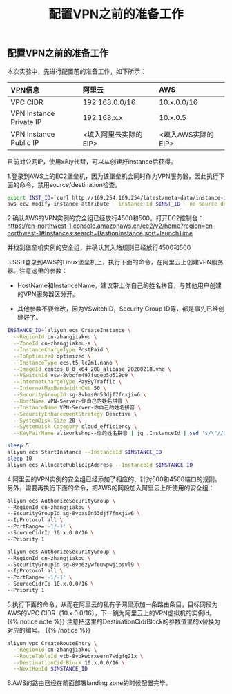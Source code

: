 ﻿---
title: "配置VPN之前的准备工作"
chapter: false
weight: 41
---

## 配置VPN之前的准备工作

本次实验中，先进行配置前的准备工作，如下所示：

 VPN信息 | 阿里云 | AWS |
| :------| :------ | :------ |
| VPC CIDR | 192.168.0.0/16 | 10.x.0.0/16 |
| VPN Instance Private IP | 192.168.x.x | 10.x.0.5 |
| VPN Instance Public IP | <填入阿里云实际的EIP> | <填入AWS实际的EIP> |

目前对公网IP，使用x和y代替，可以从创建好instance后获得。

1.登录到AWS上的EC2堡垒机，因为该堡垒机会同时作为VPN服务器，因此执行下面的命令，禁用source/destination检查。
```bash
export INST_ID=`curl http://169.254.169.254/latest/meta-data/instance-id`
aws ec2 modify-instance-attribute --instance-id $INST_ID --no-source-dest-check
```

2.确认AWS的VPN实例的安全组已经放行4500和500。打开EC2控制台：https://cn-northwest-1.console.amazonaws.cn/ec2/v2/home?region=cn-northwest-1#Instances:search=BastionInstance;sort=launchTime

并找到堡垒机实例的安全组，并确认其入站规则已经放行4500和500

3.SSH登录到AWS的Linux堡垒机上，执行下面的命令，在阿里云上创建VPN服务器。注意这里的参数：

- HostName和InstanceName，建议带上你自己的姓名拼音，与其他用户创建的VPN服务器区分开。

- 其他参数不要修改，因为VSwitchID，Security Group ID等，都是事先已经创建好了。

```bash
INSTANCE_ID=`aliyun ecs CreateInstance \
  --RegionId cn-zhangjiakou \
  --ZoneId cn-zhangjiakou-a \
  --InstanceChargeType PostPaid \
  --IoOptimized optimized \
  --InstanceType ecs.t5-lc2m1.nano \
  --ImageId centos_8_0_x64_20G_alibase_20200218.vhd \
  --VSwitchId vsw-8vbcfm497fuqep5o519o9 \
  --InternetChargeType PayByTraffic \
  --InternetMaxBandwidthOut 50 \
  --SecurityGroupId sg-8vbas0n53djf7fnxjiw6 \
  --HostName VPN-Server-你自己的姓名拼音 \
  --InstanceName VPN-Server-你自己的姓名拼音 \
  --SecurityEnhancementStrategy Deactive \
  --SystemDisk.Size 20 \
  --SystemDisk.Category cloud_efficiency \
  --KeyPairName aliworkshop--你的姓名拼音 | jq .InstanceId | sed 's/\"//g'`

sleep 5
aliyun ecs StartInstance --InstanceId $INSTANCE_ID
sleep 10
aliyun ecs AllocatePublicIpAddress --InstanceId $INSTANCE_ID
```

4.阿里云的VPN实例的安全组已经添加了相应的、针对500和4500端口的规则。另外，需要再执行下面的命令，把AWS的网段加入阿里云上所使用的安全组：
```bash
aliyun ecs AuthorizeSecurityGroup \
--RegionId cn-zhangjiakou \
--SecurityGroupId sg-8vbas0n53djf7fnxjiw6 \
--IpProtocol all \
--PortRange='-1/-1' \
--SourceCidrIp 10.x.0.0/16 \
--Priority 1

aliyun ecs AuthorizeSecurityGroup \
--RegionId cn-zhangjiakou \
--SecurityGroupId sg-8vb6zywfeuwpwjipsvl9 \
--IpProtocol all \
--PortRange='-1/-1' \
--SourceCidrIp 10.x.0.0/16 \
--Priority 1
```

5.执行下面的命令，从而在阿里云的私有子网里添加一条路由条目，目标网段为AWS的VPC CIDR（10.x.0.0/16），下一跳为阿里云上的VPN虚拟机的实例id。
{{% notice note %}}
注意把这里的DestinationCidrBlock的参数值里的x替换为对应的编号。
{{% /notice  %}}

```bash
aliyun vpc CreateRouteEntry \
  --RegionId cn-zhangjiakou \
  --RouteTableId vtb-8vbkwbrxeern7wdgfg21x \
  --DestinationCidrBlock 10.x.0.0/16 \
  --NextHopId $INSTANCE_ID
```

6.AWS的路由已经在前面部署landing zone的时候配置完毕。

